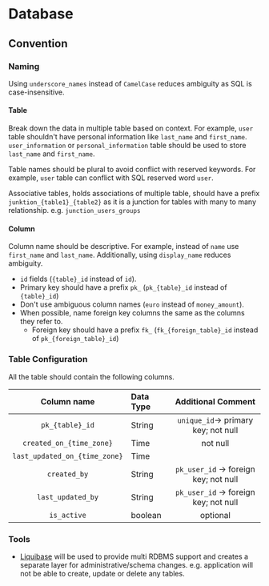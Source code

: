 # Database

## Convention

### Naming

Using `underscore_names` instead of `CamelCase` reduces ambiguity as SQL is case-insensitive.

#### Table

Break down the data in multiple table based on context. For example, `user` table shouldn't have personal information
like `last_name` and `first_name`. `user_information` or `personal_information` table should be used to
store `last_name` and `first_name`.

Table names should be plural to avoid conflict with reserved keywords. For example, `user` table can conflict with SQL
reserved word `user`.

Associative tables, holds associations of multiple table, should have a prefix `junktion_{table1}_{table2}` as it
is a junction for tables with many to many relationship. e.g. `junction_users_groups`

#### Column

Column name should be descriptive. For example, instead of `name` use `first_name` and `last_name`. Additionally,
using `display_name` reduces ambiguity.

- `id` fields (`{table}_id` instead of `id`).
- Primary key should have a prefix `pk_` (`pk_{table}_id` instead of `{table}_id`)
- Don't use ambiguous column names (`euro` instead of `money_amount`).
- When possible, name foreign key columns the same as the columns they refer to.
    - Foreign key should have a prefix `fk_` (`fk_{foreign_table}_id` instead of `pk_{foreign_table}_id`)

### Table Configuration

All the table should contain the following columns.

|          Column name          | Data Type |          Additional Comment           |
|:-----------------------------:|:----------|:-------------------------------------:|
|        `pk_{table}_id`        | String    |  `unique_id`-> primary key; not null  |
|   `created_on_{time_zone}`    | Time      |               not null                |
| `last_updated_on_{time_zone}` | Time      |                                       |
|         `created_by`          | String    | `pk_user_id` -> foreign key; not null |
|       `last_updated_by`       | String    | `pk_user_id` -> foreign key; not null |
|          `is_active`          | boolean   |               optional                |

### Tools

- [Liquibase](https://www.liquibase.org/) will be used to provide multi RDBMS support and creates a separate layer for administrative/schema changes. 
e.g. application will not be able to create, update or delete any tables.